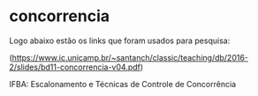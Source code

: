 # concorrencia

Logo abaixo estão os links que foram usados para pesquisa:

(https://www.ic.unicamp.br/~santanch/classic/teaching/db/2016-2/slides/bd11-concorrencia-v04.pdf)

IFBA: Escalonamento e Técnicas de Controle de Concorrência
